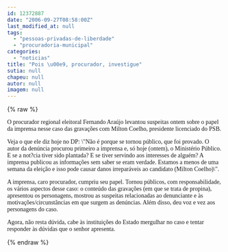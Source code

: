 ```yaml
---
id: 12372887
date: "2006-09-27T08:58:00Z"
last_modified_at: null
tags:
  - "pessoas-privadas-de-liberdade"
  - "procuradoria-municipal"
categories:
  - "noticias"
title: "Pois \u00e9, procurador, investigue"
sutia: null
chapeu: null
autor: null
imagem: null
---
```

{% raw %}
<p><P><FONT face=Verdana>O procurador regional eleitoral Fernando Araújo levantou suspeitas ontem sobre o papel da imprensa nesse caso das gravações com Milton Coelho, presidente licenciado do PSB.</FONT></P></p>
<p><P><FONT face=Verdana>Veja o que ele diz hoje no DP: \"Não é porque se tornou público, que foi provado. O autor da denúncia procurou primeiro a imprensa e, só hoje (ontem), o Ministério Público. E se a not?cia tiver sido plantada? E se tiver servindo aos interesses de alguém? A imprensa publicou as informações sem saber se eram verdade. Estamos a menos de uma semana da eleição e isso pode causar danos irreparáveis ao candidato (Milton Coelho)\".</FONT></P></p>
<p><P><FONT face=Verdana>A imprensa, caro procurador, cumpriu seu papel. Tornou públicos, com responsabilidade, os vários aspectos desse caso: o conteúdo das gravações (em que se trata de propina), apresentou os personagens, mostrou as suspeitas relacionadas ao denunciante e às motivações/circunstâncias em que surgem as denúncias. Além disso, deu voz e vez aos personagens do caso.</FONT></P></p>
<p><P><FONT face=Verdana>Agora, não resta dúvida, cabe às instituições do Estado mergulhar no caso e tentar responder às dúvidas que o senhor apresenta.</FONT></P> </p>
{% endraw %}